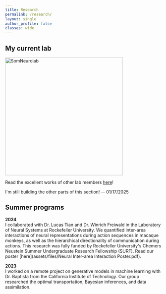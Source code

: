 ```yaml
---
title: Research
permalink: /research/
layout: single
author_profile: false
classes: wide
---
```


## **My current lab**

<a href="https://www.somneurolab.com/">
  <img src="https://theaang.github.io/research/assets/files/somneuro.png" alt="SomNeurolab" style="width: 380px; height: auto;">
</a>

Read the excellent works of other lab members [here](https://www.somneurolab.com/publications)!

I'm still building the other parts of this section! -- 01/17/2025

## **Summer programs**

**2024** <br>
I collaborated with Dr. Lucas Tian and Dr. Winrich Freiwald in the Laboratory of Neural Systems at Rockefeller University. We quantified inter-area interactions of neural representations during action sequences in macaque monkeys, as well as the hierarchical directionality of communication during actions. This research was fully funded by Rockefeller University's Chemers Neustein Summer Undergraduate Research Fellowship (SURF). Read our poster [here](assets/files/Neural Inter-area Interaction Poster.pdf).

**2023** <br>
I worked on a remote project on generative models in machine learning with Dr. Baptista from the California Institute of Technology. Our group researched the optimal transportation, Bayesian inferences, and data assimilation.